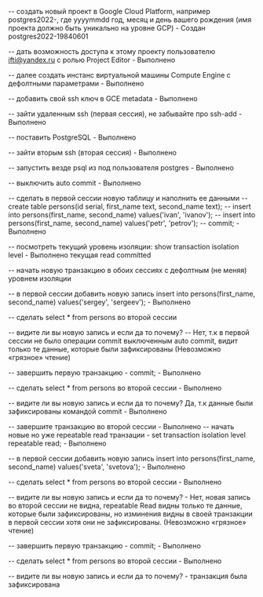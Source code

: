 -- создать новый проект в Google Cloud Platform, например postgres2022-, где yyyymmdd год, месяц и день вашего рождения (имя проекта должно быть уникально на уровне GCP) - Создан postgres2022-19840601

-- дать возможность доступа к этому проекту пользователю ifti@yandex.ru с ролью Project Editor - Выполнено 

-- далее создать инстанс виртуальной машины Compute Engine с дефолтными параметрами - Выполнено

-- добавить свой ssh ключ в GCE metadata - Выполнено

-- зайти удаленным ssh (первая сессия), не забывайте про ssh-add - Выполнено

-- поставить PostgreSQL - Выполнено

-- зайти вторым ssh (вторая сессия) - Выполнено

-- запустить везде psql из под пользователя postgres - Выполнено

-- выключить auto commit - Выполнено

-- сделать в первой сессии новую таблицу и наполнить ее данными 
-- create table persons(id serial, first_name text, second_name text); 
-- insert into persons(first_name, second_name) values('ivan', 'ivanov'); 
-- insert into persons(first_name, second_name) values('petr', 'petrov'); 
-- commit;   - Выполнено

-- посмотреть текущий уровень изоляции: show transaction isolation level  - Выполнено текущая read committed

-- начать новую транзакцию в обоих сессиях с дефолтным (не меняя) уровнем изоляции

-- в первой сессии добавить новую запись insert into persons(first_name, second_name) values('sergey', 'sergeev');  - Выполнено

-- сделать select * from persons во второй сессии

-- видите ли вы новую запись и если да то почему? -- Нет, т.к в первой сессии не было операции commit выключенным auto commit, видит только те данные, которые были зафиксированы (Невозможно «грязное» чтение)

-- завершить первую транзакцию - commit; - Выполнено

-- сделать select * from persons во второй сессии - Выполнено

-- видите ли вы новую запись и если да то почему? Да, т.к данные были зафиксированы командой commit - Выполнено

-- завершите транзакцию во второй сессии - Выполнено 
-- начать новые но уже repeatable read транзации - set transaction isolation level repeatable read; - Выполнено 

-- в первой сессии добавить новую запись insert into persons(first_name, second_name) values('sveta', 'svetova'); - Выполнено 

-- сделать select * from persons во второй сессии - Выполнено

-- видите ли вы новую запись и если да то почему? - Нет, новая запись во второй сессии не видна, repeatable Read видны только те данные, которые были зафиксированы, но изминения видны в своей транзакции в первой сессии хотя они не зафиксированы.  (Невозможно «грязное» чтение)

-- завершить первую транзакцию - commit; - Выполнено

-- сделать select * from persons во второй сессии  - Выполнено

-- видите ли вы новую запись и если да то почему? - транзакция была зафиксирована




